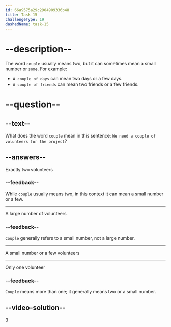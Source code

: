 ```yaml
---
id: 66a9575a29c2904909336b48
title: Task 15
challengeType: 19
dashedName: task-15
---
```


# --description--

The word `couple` usually means two, but it can sometimes mean a small number or `some`. For example:

- `A couple of days` can mean two days or a few days.
- `A couple of friends` can mean two friends or a few friends.

# --question--

## --text--

What does the word `couple` mean in this sentence: `We need a couple of volunteers for the project`?

## --answers--

Exactly two volunteers

### --feedback--

While `couple` usually means two, in this context it can mean a small number or a few.

---

A large number of volunteers

### --feedback--

`Couple` generally refers to a small number, not a large number.

---

A small number or a few volunteers

---

Only one volunteer

### --feedback--

`Couple` means more than one; it generally means two or a small number.

## --video-solution--

3
